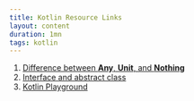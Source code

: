 ```yaml
---
title: Kotlin Resource Links
layout: content
duration: 1mn
tags: kotlin
--- 
```


1. [Difference between **Any**, **Unit**, and **Nothing**](https://agrawalsuneet.github.io/blogs/difference-between-any-unit-and-nothing-kotlin/)
2. [Interface and abstract class](https://www.kodeco.com/25627013-interfaces-and-abstract-classes-in-kotlin-getting-started)
3. [Kotlin Playground](https://play.kotlinlang.org/)